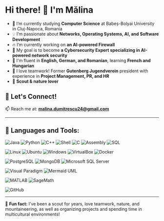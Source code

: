 # Hi there! 👋 I'm Mălina

- 🌱 I’m currently studying **Computer Science** at Babeș-Bolyai University in Cluj-Napoca, Romania  
- 💡 I’m passionate about **Networks, Operating Systems, AI, and Software Development**  
- 🔥 I’m currently working on **an AI-powered Firewall**  
- 🎯 My goal is to become **a Cybersecurity Expert specializing in AI-powered network security**
- 📖 I'm fluent in **English, German, and Romanian**, learning **French and Hungarian**  
- 👥 I love teamwork! Former **Gutenberg Jugendverein** president with experience in **Project Management, PR, and HR**  
- 🌿 **Scout & nature lover**  

## 🚀 **Let's Connect!**  
📫 Reach me at: **malina.dumitrescu24@gmail.com**  

---

## 🔧 **Languages and Tools:**  

![Java](https://img.shields.io/badge/Java-%23ED8B00.svg?style=for-the-badge&logo=openjdk&logoColor=white)  ![Python](https://img.shields.io/badge/Python-3670A0?style=for-the-badge&logo=python&logoColor=ffdd54)  ![C++](https://img.shields.io/badge/C++-%2300599C.svg?style=for-the-badge&logo=c%2B%2B&logoColor=white) ![Shell](https://img.shields.io/badge/Shell-%23121011.svg?style=for-the-badge&logo=gnu-bash&logoColor=white)  ![C](https://img.shields.io/badge/C-%2300599C.svg?style=for-the-badge&logo=c&logoColor=white) ![Assembly](https://img.shields.io/badge/Assembly-%23A8B9CC.svg?style=for-the-badge&logo=assemblyscript&logoColor=white) ![SQL](https://img.shields.io/badge/SQL-%23CC2927.svg?style=for-the-badge&logo=MicrosoftSQLServer&logoColor=white) 

![Linux](https://img.shields.io/badge/Linux-FCC624?style=for-the-badge&logo=linux&logoColor=black)  ![Ubuntu](https://img.shields.io/badge/Ubuntu-E95420?style=for-the-badge&logo=ubuntu&logoColor=white) ![Windows](https://img.shields.io/badge/Windows-0078D6?style=for-the-badge&logo=windows&logoColor=white) ![VirtualBox](https://img.shields.io/badge/VirtualBox-183A61?style=for-the-badge&logo=virtualbox&logoColor=white) ![Docker](https://img.shields.io/badge/Docker-2496ED?style=for-the-badge&logo=docker&logoColor=white)

![PostgreSQL](https://img.shields.io/badge/PostgreSQL-%23316192.svg?style=for-the-badge&logo=postgresql&logoColor=white) ![MongoDB](https://img.shields.io/badge/MongoDB-%2347A248.svg?style=for-the-badge&logo=mongodb&logoColor=white) ![Microsoft SQL Server](https://img.shields.io/badge/Microsoft%20SQL%20Server-%23CC2927.svg?style=for-the-badge&logo=microsoftsqlserver&logoColor=white) 

![Visual Paradigm](https://img.shields.io/badge/Visual%20Paradigm-%23FF2D20.svg?style=for-the-badge&logo=visualparadigm&logoColor=white)  ![Mermaid UML](https://img.shields.io/badge/Mermaid%20UML-%230099CC.svg?style=for-the-badge&logo=mermaid&logoColor=white) 

![MATLAB](https://img.shields.io/badge/MATLAB-%23FF7F00.svg?style=for-the-badge&logo=mathworks&logoColor=white) ![SageMath](https://img.shields.io/badge/SageMath-%2300628A.svg?style=for-the-badge&logo=sagemath&logoColor=white)  

![GitHub](https://img.shields.io/badge/GitHub-%23121011.svg?style=for-the-badge&logo=github&logoColor=white)  






---

💬 **Fun fact:** I’ve been a scout for years, love teamwork, nature, and mountaineering, as well as organizing projects and spending time in multicultural environments!
